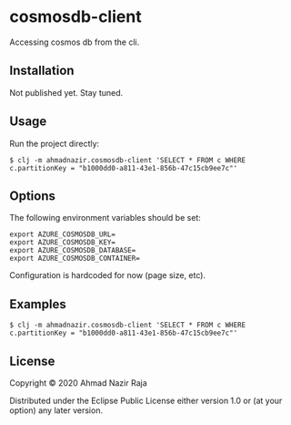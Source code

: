 # cosmosdb-client

Accessing cosmos db from the cli.

## Installation

Not published yet. Stay tuned.

## Usage

Run the project directly:

    $ clj -m ahmadnazir.cosmosdb-client 'SELECT * FROM c WHERE c.partitionKey = "b1000dd0-a811-43e1-856b-47c15cb9ee7c"'

<!-- Run the project's tests (they'll fail until you edit them): -->

<!--     $ clj -A:test:runner -->

## Options

The following environment variables should be set:

```
export AZURE_COSMOSDB_URL=
export AZURE_COSMOSDB_KEY=
export AZURE_COSMOSDB_DATABASE=
export AZURE_COSMOSDB_CONTAINER=
```

Configuration is hardcoded for now (page size, etc).

## Examples

    $ clj -m ahmadnazir.cosmosdb-client 'SELECT * FROM c WHERE c.partitionKey = "b1000dd0-a811-43e1-856b-47c15cb9ee7c"'


## License

Copyright © 2020 Ahmad Nazir Raja

Distributed under the Eclipse Public License either version 1.0 or (at
your option) any later version.
